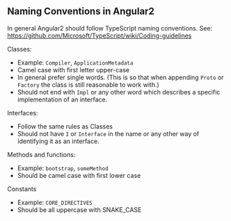 Naming Conventions in Angular2
---

In general Angular2 should follow TypeScript naming conventions.
See: https://github.com/Microsoft/TypeScript/wiki/Coding-guidelines


Classes:
  - Example: `Compiler`, `ApplicationMetadata`
  - Camel case with first letter upper-case
  - In general prefer single words. (This is so that when appending `Proto` or `Factory` the class 
    is still reasonable to work with.)
  - Should not end with `Impl` or any other word which describes a specific implementation of an 
    interface.
  
  
Interfaces:
  - Follow the same rules as Classes 
  - Should not have `I` or `Interface` in the name or any other way of identifying it as an interface.

  
Methods and functions:
  - Example: `bootstrap`, `someMethod`
  - Should be camel case with first lower case


Constants
  - Example: `CORE_DIRECTIVES`
  - Should be all uppercase with SNAKE_CASE



